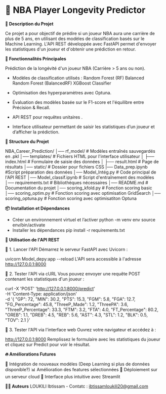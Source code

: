 # 🏀 NBA Player Longevity Predictor

**📌 Description du Projet**

Ce projet a pour objectif de prédire si un joueur NBA aura une carrière de plus de 5 ans, en utilisant des modèles de classification basés sur le Machine Learning. L'API REST développée avec FastAPI permet d'envoyer les statistiques d'un joueur et d'obtenir une prédiction en retour.

**🚀 Fonctionnalités Principales**

Prédiction de la longévité d'un joueur NBA (Carrière > 5 ans ou non).

- Modèles de classification utilisés :
Random Forest (RF)
Balanced Random Forest (BalancedRF)
XGBoost Classifier

- Optimisation des hyperparamètres avec Optuna.
- Évaluation des modèles basée sur le F1-score et l'équilibre entre Précision & Recall.
- API REST pour requêtes unitaires .
- Interface utilisateur permettant de saisir les statistiques d’un joueur et d’afficher la prédiction.


**📂 Structure du Projet**

NBA_Career_Prediction/
│── rf_model/                        # Modèles entraînés sauvegardés en .pkl
│── templates/                     # Fichiers HTML pour l'interface utilisateur
│   ├── index.html                 # Formulaire de saisie des données
│   ├── result.html                 # Page de résultats
│── static/                          # Dossier pour fichiers CSS
|── Data_prep.ipynb                   #Script préparation des données
│── Model_Intég.py                   # Code principal de l'API REST
│── Model_classif.ipynb              # Script d'entraînement des modèles
│── requirements.txt                 # Bibliothèques nécessaires
│── README.md                        # Documentation du projet
│── scoring_kfold.py                 # Fonction scoring basic
│── scoring_optim.py                 # Fonction scoring avec optimisation GridSearch
│── scoring_optuna.py                # Fonction scoring avec optimisatiton Optuna 


**📦 Installation et Dépendances**

- Créer un environnement virtuel et l’activer
python -m venv env
source env/bin/activate  
- Installer les dépendances
pip install -r requirements.txt

**🎯 Utilisation de l'API REST**

📌 1. Lancer l'API
Démarrez le serveur FastAPI avec Uvicorn :

uvicorn Model_depy:app --reload
L'API sera accessible à l'adresse http://127.0.0.1:8000

📌 2. Tester l'API via cURL
Vous pouvez envoyer une requête POST contenant les statistiques d'un joueur :

curl -X 'POST' 'http://127.0.0.1:8000/predict' \
-H 'Content-Type: application/json' \
-d '{
    "GP": 72,
    "MIN": 30.2,
    "PTS": 15.3,
    "FGM": 5.8,
    "FGA": 12.7,
    "FG_Percentage": 45.8,
    "ThreeP_Made": 1.2,
    "ThreePA": 3.6,
    "ThreeP_Percentage": 33.3,
    "FTM": 3.2,
    "FTA": 4.0,
    "FT_Percentage": 80.2,
    "OREB": 1.1,
    "DREB": 4.5,
    "REB": 5.6,
    "AST": 4.3,
    "STL": 1.2,
    "BLK": 0.5,
    "TOV": 2.1
}'

📌 3. Tester l'API via l'interface web
Ouvrez votre navigateur et accédez à :

http://127.0.0.1:8000
Remplissez le formulaire avec les statistiques du joueur et cliquez sur Predict pour voir le résultat.


**🔥 Améliorations Futures**

📌 Intégration de nouveaux modèles (Deep Learning si plus de données disponible?)
📊 Amélioration des features sélectionnées
🚀 Déploiement sur un serveur cloud
🎨 Interface plus intuitive avec Streamlit

**🧑‍💻 Auteurs**
LOUKILI Ibtissam - Contatc : ibtissamloukili20@gmail.com



